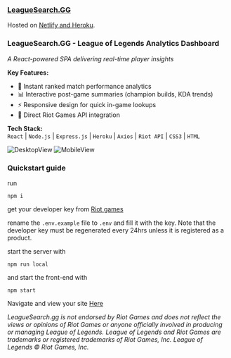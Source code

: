 ### [LeagueSearch.GG](https://pedantic-bhaskara-90beb7.netlify.com/#/)

Hosted on [Netlify and Heroku](https://pedantic-bhaskara-90beb7.netlify.com/#/).


### LeagueSearch.GG - League of Legends Analytics Dashboard  
*A React-powered SPA delivering real-time player insights*

**Key Features:**  
- 🎯 Instant ranked match performance analytics  
- 📊 Interactive post-game summaries (champion builds, KDA trends)  
- ⚡ Responsive design for quick in-game lookups  
- 🔗 Direct Riot Games API integration  

**Tech Stack:**  
`React` | `Node.js` | `Express.js` | `Heroku` | `Axios` | `Riot API` | `CSS3`  | `HTML`

![DesktopView](./public/landing1.png)
![MobileView](./public/mobile.png)

### Quickstart guide

run
```
npm i
```

get your developer key from [Riot games](https://developer.riotgames.com/)

rename the `.env.example` file to `.env` and fill it with the key. Note that the developer key must be regenerated every 24hrs unless it is registered as a product.


start the server with 
```
npm run local
```
and start the front-end with 

```
npm start
```

Navigate and view your site [Here](http://localhost:3000/#/)




*LeagueSearch.gg is not endorsed by Riot Games and does not reflect the views or opinions of Riot Games or anyone officially involved in producing or managing League of Legends. League of Legends and Riot Games are trademarks or registered trademarks of Riot Games, Inc. League of Legends © Riot Games, Inc.*
